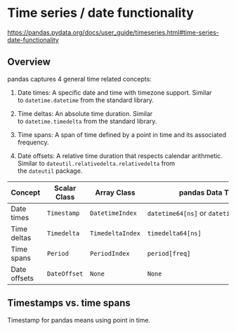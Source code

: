 # Time series / date functionality
https://pandas.pydata.org/docs/user_guide/timeseries.html#time-series-date-functionality

## Overview
pandas captures 4 general time related concepts:

1. Date times: A specific date and time with timezone support. Similar to `datetime.datetime` from the standard library.
    
2. Time deltas: An absolute time duration. Similar to `datetime.timedelta` from the standard library.
    
3. Time spans: A span of time defined by a point in time and its associated frequency.
    
4. Date offsets: A relative time duration that respects calendar arithmetic. Similar to `dateutil.relativedelta.relativedelta` from the `dateutil` package.

| Concept      | Scalar Class | Array Class      | pandas Data Type                         | Primary Creation Method             |
| ------------ | ------------ | ---------------- | ---------------------------------------- | ----------------------------------- |
| Date times   | `Timestamp`  | `DatetimeIndex`  | `datetime64[ns]` or `datetime64[ns, tz]` | `to_datetime` or `date_range`       |
| Time deltas  | `Timedelta`  | `TimedeltaIndex` | `timedelta64[ns]`                        | `to_timedelta` or `timedelta_range` |
| Time spans   | `Period`     | `PeriodIndex`    | `period[freq]`                           | `Period` or `period_range`          |
| Date offsets | `DateOffset` | `None`           | `None`                                   | `DateOffset`                        |

## Timestamps vs. time spans
Timestamp for pandas means using point in time.